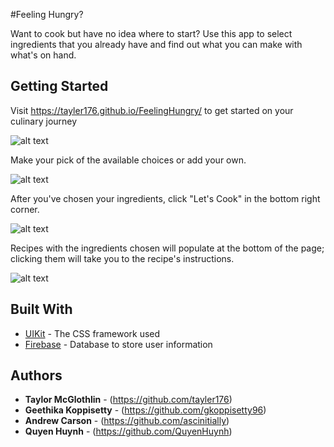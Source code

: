 #Feeling Hungry?

Want to cook but have no idea where to start? Use this app to select ingredients that you already have and find out what you can make with what's on hand. 

## Getting Started

Visit https://tayler176.github.io/FeelingHungry/ to get started on your culinary journey

![alt text](https://raw.githubusercontent.com/tayler176/FeelingHungry/g-aesthetics/assets/images/feeling_hungry.png)

Make your pick of the available choices or add your own.

![alt text](https://raw.githubusercontent.com/tayler176/FeelingHungry/g-aesthetics/assets/images/user_choices.png)


After you've chosen your ingredients, click "Let's Cook" in the bottom right corner.

![alt text](https://raw.githubusercontent.com/tayler176/FeelingHungry/g-aesthetics/assets/images/cook_button.png)

Recipes with the ingredients chosen will populate at the bottom of the page; clicking them will take you to the recipe's instructions. 

![alt text](https://raw.githubusercontent.com/tayler176/FeelingHungry/g-aesthetics/assets/images/recipes.png)


## Built With

* [UIKit](https://getuikit.com/docs/) - The CSS framework used
* [Firebase](https://firebase.google.com/) - Database to store user information

## Authors

* **Taylor McGlothlin** - (https://github.com/tayler176)
* **Geethika Koppisetty**  - (https://github.com/gkoppisetty96)
* **Andrew Carson** - (https://github.com/ascinitially)
* **Quyen Huynh** - (https://github.com/QuyenHuynh)
